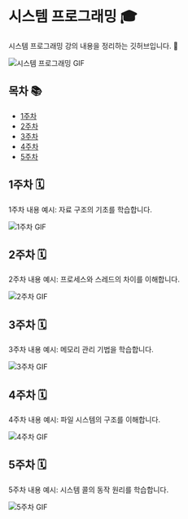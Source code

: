 # 시스템 프로그래밍 🎓

시스템 프로그래밍 강의 내용을 정리하는 깃허브입니다. 🚀

![시스템 프로그래밍 GIF](https://media.giphy.com/media/l0IylN0n6q8V6xY8s/giphy.gif)

## 목차 📚
- [1주차](#1주차)
- [2주차](#2주차)
- [3주차](#3주차)
- [4주차](#4주차) 
- [5주차](#5주차)

## 1주차 🗓️
1주차 내용 예시: 자료 구조의 기초를 학습합니다. 

![1주차 GIF](https://media.giphy.com/media/xT9Igv8K5p1nE9t4G4/giphy.gif)

## 2주차 🗓️
2주차 내용 예시: 프로세스와 스레드의 차이를 이해합니다.

![2주차 GIF](https://media.giphy.com/media/l4Kib8ZVd7kQ2q0hW/giphy.gif)

## 3주차 🗓️
3주차 내용 예시: 메모리 관리 기법을 학습합니다.

![3주차 GIF](https://media.giphy.com/media/3oFzmj2D5mXnCk7WmA/giphy.gif)

## 4주차 🗓️
4주차 내용 예시: 파일 시스템의 구조를 이해합니다.

![4주차 GIF](https://media.giphy.com/media/l1J9qYy4W3qXw1Qn2/giphy.gif)

## 5주차 🗓️
5주차 내용 예시: 시스템 콜의 동작 원리를 학습합니다.

![5주차 GIF](https://media.giphy.com/media/3o6ZtbjL6Zl8g5re8k/giphy.gif)
